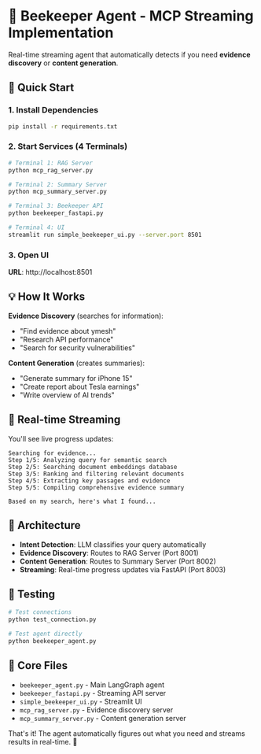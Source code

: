 # 🐝 Beekeeper Agent - MCP Streaming Implementation

Real-time streaming agent that automatically detects if you need **evidence discovery** or **content generation**.

## 🚀 Quick Start

### 1. Install Dependencies
```bash
pip install -r requirements.txt
```

### 2. Start Services (4 Terminals)
```bash
# Terminal 1: RAG Server
python mcp_rag_server.py

# Terminal 2: Summary Server  
python mcp_summary_server.py

# Terminal 3: Beekeeper API
python beekeeper_fastapi.py

# Terminal 4: UI
streamlit run simple_beekeeper_ui.py --server.port 8501
```

### 3. Open UI
**URL**: http://localhost:8501

## 💡 How It Works

**Evidence Discovery** (searches for information):
- "Find evidence about ymesh"
- "Research API performance" 
- "Search for security vulnerabilities"

**Content Generation** (creates summaries):
- "Generate summary for iPhone 15"
- "Create report about Tesla earnings"
- "Write overview of AI trends"

## 📡 Real-time Streaming

You'll see live progress updates:
```
Searching for evidence...
Step 1/5: Analyzing query for semantic search
Step 2/5: Searching document embeddings database  
Step 3/5: Ranking and filtering relevant documents
Step 4/5: Extracting key passages and evidence
Step 5/5: Compiling comprehensive evidence summary

Based on my search, here's what I found...
```

## 🔧 Architecture

- **Intent Detection**: LLM classifies your query automatically
- **Evidence Discovery**: Routes to RAG Server (Port 8001) 
- **Content Generation**: Routes to Summary Server (Port 8002)
- **Streaming**: Real-time progress updates via FastAPI (Port 8003)

## 🧪 Testing

```bash
# Test connections
python test_connection.py

# Test agent directly
python beekeeper_agent.py
```

## 📁 Core Files

- `beekeeper_agent.py` - Main LangGraph agent
- `beekeeper_fastapi.py` - Streaming API server
- `simple_beekeeper_ui.py` - Streamlit UI
- `mcp_rag_server.py` - Evidence discovery server
- `mcp_summary_server.py` - Content generation server

That's it! The agent automatically figures out what you need and streams results in real-time. 🐝 
